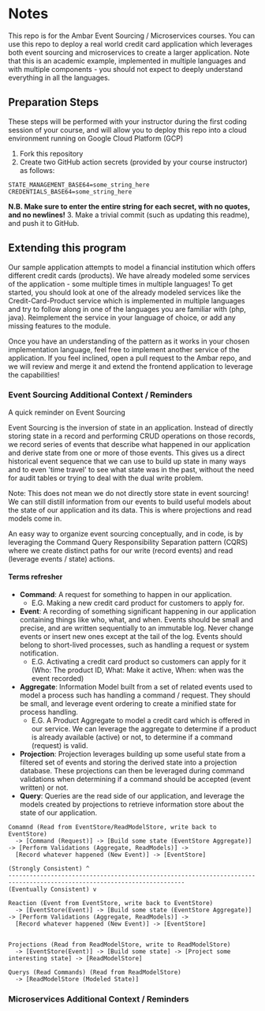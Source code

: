# Notes

This repo is for the Ambar Event Sourcing / Microservices courses. 
You can use this repo to deploy a real world credit card application which leverages both event sourcing and microservices 
to create a larger application. Note that this is an academic example, implemented in multiple languages and with multiple 
components - you should not expect to deeply understand everything in all the languages.

## Preparation Steps

These steps will be performed with your instructor during the first coding session of your course, and will allow you to
deploy this repo into a cloud environment running on Google Cloud Platform (GCP)

1. Fork this repository
2. Create two GitHub action secrets (provided by your course instructor) as follows:
```
STATE_MANAGEMENT_BASE64=some_string_here
CREDENTIALS_BASE64=some_string_here
```
**N.B. Make sure to enter the entire string for each secret, with no quotes, and no newlines!**
3. Make a trivial commit (such as updating this readme), and push it to GitHub.

## Extending this program

Our sample application attempts to model a financial institution which offers different credit cards (products). We have
already modeled some services of the application - some multiple times in multiple languages! To get started, you should
look at one of the already modeled services like the Credit-Card-Product service which is implemented in multiple languages
and try to follow along in one of the languages you are familiar with (php, java). Reimplement the service in your language
of choice, or add any missing features to the module.

Once you have an understanding of the pattern as it works in your chosen implementation language, feel free to implement
another service of the application. If you feel inclined, open a pull request to the Ambar repo, and we will review and merge 
it and extend the frontend application to leverage the capabilities!

### Event Sourcing Additional Context / Reminders

A quick reminder on Event Sourcing

Event Sourcing is the inversion of state in an application. Instead of directly storing state in a record and performing CRUD
operations on those records, we record series of events that describe what happened in our application and derive state from
one or more of those events. This gives us a direct historical event sequence that we can use to build up state in many ways
and to even 'time travel' to see what state was in the past, without the need for audit tables or trying to deal with the
dual write problem.

Note: This does not mean we do not directly store state in event sourcing! We can still distill information from our events
to build useful models about the state of our application and its data. This is where projections and read models come in.

An easy way to organize event sourcing conceptually, and in code, is by leveraging the Command Query Responsibility Separation
pattern (CQRS) where we create distinct paths for our write (record events) and read (leverage events / state) actions.

#### Terms refresher

* **Command**: A request for something to happen in our application.
  * E.G. Making a new credit card product for customers to apply for.
* **Event**: A recording of something significant happening in our application containing things like who, what, and when.
Events should be small and precise, and are written sequentially to an immutable log. Never change events or insert new ones 
except at the tail of the log. Events should belong to short-lived processes, such as handling a request or system notification.
  * E.G. Activating a credit card product so customers can apply for it 
(Who: The product ID, What: Make it active, When: when was the event recorded)
* **Aggregate**: Information Model built from a set of related events used to model a process such has handling a command / request.
They should be small, and leverage event ordering to create a minified state for process handling.
  * E.G. A Product Aggregate to model a credit card which is offered in our service. We can leverage the aggregate to determine
if a product is already available (active) or not, to determine if a command (request) is valid.
* **Projection**: Projection leverages building up some useful state from a filtered set of events and storing the derived
state into a projection database. These projections can then be leveraged during command validations when determining if
a command should be accepted (event written) or not.
* **Query**: Queries are the read side of our application, and leverage the models created by projections to retrieve information
store about the state of our application.

```
Comamnd (Read from EventStore/ReadModelStore, write back to EventStore)
  -> [Command (Request)] -> [Build some state (EventStore Aggregate)] -> [Perform Validations (Aggregate, ReadModels)] -> 
  [Record whatever happened (New Event)] -> [EventStore]

(Strongly Consistent) ^
------------------------------------------------------------------------------------------------------------------------
(Eventually Consistent) v

Reaction (Event from EventStore, write back to EventStore)
  -> [EventStore(Event)] -> [Build some state (EventStore Aggregate)] -> [Perform Validations (Aggregate, ReadModels)] -> 
  [Record whatever happened (New Event)] -> [EventStore]


Projections (Read from ReadModelStore, write to ReadModelStore)
  -> [EventStore(Event)] -> [Build some state] -> [Project some interesting state] -> [ReadModelStore]

Querys (Read Commands) (Read from ReadModelStore)
  -> [ReadModelStore (Modeled State)]
```

### Microservices Additional Context / Reminders